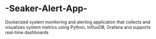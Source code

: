 # -Seaker-Alert-App-
 Dockerized system monitoring and alerting application that collects and visualizes system metrics using Python, InfluxDB, Grafana and supports real-time dashboards
